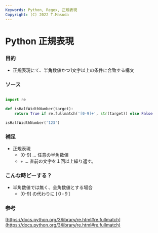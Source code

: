 ```yaml
---
Keywords: Python, Regex, 正規表現
Copyright: (C) 2022 T.Masuda
---
```


# Python 正規表現

### 目的

* 正規表現にて、半角数値かつ1文字以上の条件に合致する構文

### ソース
``` python

import re

def isHalfWidthNumber(target):
	return True if re.fullmatch('[0-9]+', str(target)) else False

isHalfWidthNumber('123')
```

### 補足

* 正規表現
  * [0-9] … 任意の半角数値
  * \+ … 直前の文字を１回以上繰り返す。

### こんな時どーする？

* 半角数値では無く、全角数値とする場合
  * [0-9] の代わりに [０-９]

### 参考

[https://docs.python.org/3/library/re.html#re.fullmatch](https://docs.python.org/3/library/re.html#re.fullmatch)
